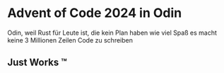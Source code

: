 # Advent of Code 2024 in Odin
Odin, weil Rust für Leute ist, die kein Plan haben wie viel Spaß es macht keine 3 Millionen Zeilen Code zu schreiben

## Just Works :tm: